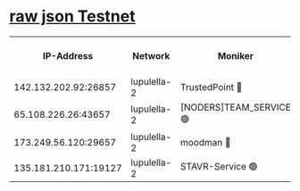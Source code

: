 [raw json Testnet](https://rpc-check.jaclalt.stavr.tech/jaclalt/rpc-jaclalt-result.json)
=

<table><tr><th>IP-Address</th><th>Network</th><th>Moniker</th><th>Latest Block Height</th><th>Earliest Block Height</th><th>Catching Up</th><th>Tx Index</th><th>Voting Power</th><th>Scan Time</th></tr><tr><td>142.132.202.92:26857</td><td>lupulella-2</td><td>TrustedPoint 🔴</td><td>6821076</td><td>6282001</td><td>False</td><td>off</td><td>5</td><td>2024-02-24T21:11:58.382922067UTC</td></tr><tr><td>65.108.226.26:43657</td><td>lupulella-2</td><td>[NODERS]TEAM_SERVICE 🟢</td><td>6821076</td><td>6282001</td><td>False</td><td>on</td><td>0</td><td>2024-02-24T21:11:58.795335830UTC</td></tr><tr><td>173.249.56.120:29657</td><td>lupulella-2</td><td>moodman 🔴</td><td>6821076</td><td>6721076</td><td>False</td><td>off</td><td>1075134</td><td>2024-02-24T21:11:58.113467623UTC</td></tr><tr><td>135.181.210.171:19127</td><td>lupulella-2</td><td>STAVR-Service 🟢</td><td>6821075</td><td>6820001</td><td>False</td><td>on</td><td>0</td><td>2024-02-24T21:11:51.606192639UTC</td></tr></table>

